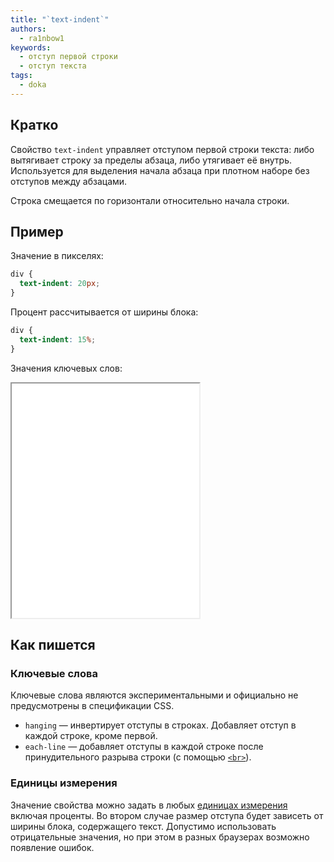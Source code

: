 ```yaml
---
title: "`text-indent`"
authors:
  - ra1nbow1
keywords:
  - отступ первой строки
  - отступ текста
tags:
  - doka
---
```


## Кратко

Свойство `text-indent` управляет отступом первой строки текста: либо вытягивает строку за пределы абзаца, либо утягивает её внутрь. Используется для выделения начала абзаца при плотном наборе без отступов между абзацами.

Строка смещается по горизонтали относительно начала строки.

## Пример

Значение в пикселях:

```css
div {
  text-indent: 20px;
}
```

Процент рассчитывается от ширины блока:

```css
div {
  text-indent: 15%;
}
```

Значения ключевых слов:

<iframe title="Варианты значений" src="demos/" height="375"></iframe>

## Как пишется

### Ключевые слова

Ключевые слова являются экспериментальными и официально не предусмотрены в спецификации CSS.
- `hanging` — инвертирует отступы в строках. Добавляет отступ в каждой строке, кроме первой.
- `each-line` — добавляет отступы в каждой строке после принудительного разрыва строки (с помощью [`<br>`](/html/br/)).

### Единицы измерения

Значение свойства можно задать в любых [единицах измерения](/css/numeric-types/) включая проценты. Во втором случае размер отступа будет зависеть от ширины блока, содержащего текст. Допустимо использовать отрицательные значения, но при этом в разных браузерах возможно появление ошибок.